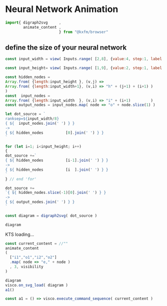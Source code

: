 # Neural Network Animation
  
```js
import{ digraph2svg     ,
        animate_content ,
                        } from "@kxfm/browser"
```

<div class="card">

## define the size of your neural network

```js
const input_width = view( Inputs.range( [2,8], {value:4, step:1, label:"Input / Output width"} ) )
```
```js
const input_height= view( Inputs.range( [1,9], {value:2, step:1, label:"n hidden layers"} ) )
```
</div>

```js
const hidden_nodes =
Array.from( {length:input_height }, (v,j) => 
Array.from( {length:input_width+1}, (v,i) => "h" + (j+1) + (i+1) )
)
const  input_nodes =
Array.from( {length:input_width  }, (v,i) => "i" + (i+1)         )
const output_nodes = input_nodes.map( node => "o" + node.slice(1) )

let dot_source = `
ranksep=${input_width/8}
{ ${  input_nodes.join(' ') } }
-> 
{ ${ hidden_nodes          [0].join(' ') } }
`

for (let i=1; i<input_height; i++)
{
dot_source +=`
{ ${ hidden_nodes          [i-1].join(' ') } }
-> 
{ ${ hidden_nodes          [i  ].join(' ') } }
`
} // end 'for'

dot_source +=
`{ ${ hidden_nodes.slice(-1)[0].join(' ') } }
-> 
{ ${ output_nodes.join(' ') } }
`
```

```js
const diagram = digraph2svg( dot_source )
```

<div class="card">

```js
diagram
```

<div id="ktsConsole">KTS loading...</div>

</div>

```js
const current_content = //""
animate_content
( 
  ["i1","o1","i2","o2"]
  .map( node => "e," + node )
  , 3, visibility 
)
```

```js
diagram
visco.on_svg_load( diagram )
a1()
```

```js
const a1 = () => visco.execute_command_sequence( current_content )
```
